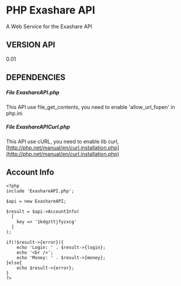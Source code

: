 # PHP Exashare API
A Web Service for the Exashare API

## VERSION API
0.01

## DEPENDENCIES

##### File ExashareAPI.php

This API use file_get_contents, you need to enable 'allow_url_fopen' in php.ini

##### File ExashareAPICurl.php

This API use cURL, you need to enable lib curl, [http://php.net/manual/en/curl.installation.php](http://php.net/manual/en/curl.installation.php)

Account Info
------------

```
<?php
include 'ExashareAPI.php';

$api = new ExashareAPI;

$result = $api->AccountInfo(
  [
    key => '1kdgzttjfyzxcg'
  ]
);

if(!$result->{error}){
    echo 'Login: ' . $result->{login};
    echo '<br />';
    echo 'Money: ' . $result->{money};
}else{
    echo $result->{error};
}
?>
```
